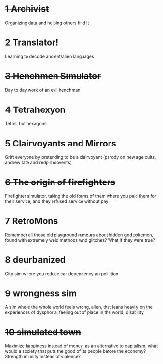 # ~~1 Archivist~~
Organizing data and helping others find it

# 2 Translator!
Learning to decode ancient/alien languages

# ~~3 Henchmen Simulator~~
Day to day work of an evil henchman

# 4 Tetrahexyon
Tetris, but hexagons

# 5 Clairvoyants and Mirrors
Grift everyone by pretending to be a clairvoyant  (parody on new age cults, andrew tate and redpill movents)

# ~~6 The origin of firefighters~~
Firefighter simulator, taking the old forms of them where you paid them for their service, and they refused service without pay

# 7 RetroMons
Remember all those old playground rumours about hidden god pokemon, found with extremely weid methods wnd glitches? What if they were true?

# 8 deurbanized
City sim where you reduce car dependency an pollution

# 9 wrongness sim
A sim where the whole world feels wrong, alien, that leans heavily on the experiences of dysphoria, feeling out of place in the world, disability

# ~~10 simulated town~~
Maximize happiness instead of money, as an alternative to capitalism, what would a society that puts the good of its people before the economy? Strength in unity instead of violence?
